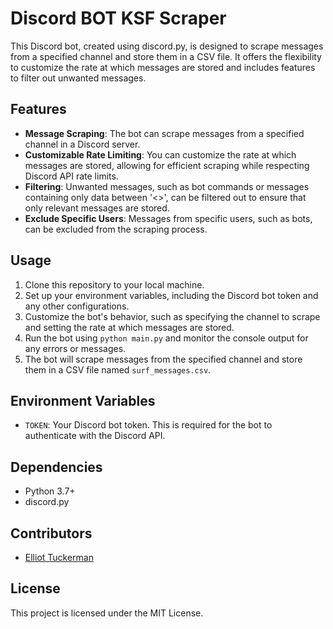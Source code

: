 # Discord BOT KSF Scraper

This Discord bot, created using discord.py, is designed to scrape messages from a specified channel and store them in a CSV file. It offers the flexibility to customize the rate at which messages are stored and includes features to filter out unwanted messages.

## Features

- **Message Scraping**: The bot can scrape messages from a specified channel in a Discord server.
- **Customizable Rate Limiting**: You can customize the rate at which messages are stored, allowing for efficient scraping while respecting Discord API rate limits.
- **Filtering**: Unwanted messages, such as bot commands or messages containing only data between '<>', can be filtered out to ensure that only relevant messages are stored.
- **Exclude Specific Users**: Messages from specific users, such as bots, can be excluded from the scraping process.

## Usage

1. Clone this repository to your local machine.
2. Set up your environment variables, including the Discord bot token and any other configurations.
3. Customize the bot's behavior, such as specifying the channel to scrape and setting the rate at which messages are stored.
4. Run the bot using `python main.py` and monitor the console output for any errors or messages.
5. The bot will scrape messages from the specified channel and store them in a CSV file named `surf_messages.csv`.

## Environment Variables

- `TOKEN`: Your Discord bot token. This is required for the bot to authenticate with the Discord API.

## Dependencies

- Python 3.7+
- discord.py

## Contributors

- [Elliot Tuckerman](https://github.com/etuckerman)

## License

This project is licensed under the MIT License.
